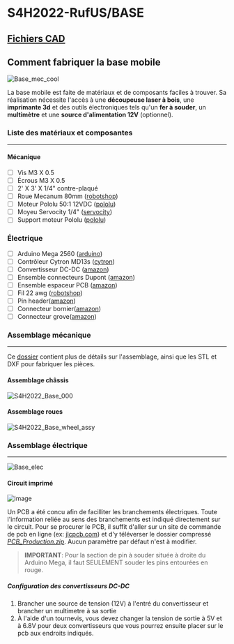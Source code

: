 
# S4H2022-RufUS/BASE
## [Fichiers CAD](https://github.com/Beam-create/S4H2022-RufUS/tree/main/CAD)

## Comment fabriquer la base mobile
![Base_mec_cool](https://user-images.githubusercontent.com/72213923/155202295-f0e4fc5b-6d43-4b49-9942-6be311430c08.jpg)

La base mobile est faite de matériaux et de composants faciles à trouver. Sa réalisation nécessite l'accès à une **découpeuse laser à bois**, une **imprimante 3d** et des outils électroniques tels qu'un **fer à souder**, un **multimètre** et une **source d'alimentation 12V** (optionnel).

### Liste des matériaux et composantes
***
#### Mécanique
- [ ]  Vis M3 X 0.5 
- [ ] Écrous M3 X 0.5 
- [ ] 2' X 3' X 1/4" contre-plaqué
- [ ] Roue Mecanum 80mm ([robotshop](https://www.robotshop.com/ca/en/80mm-mecanum-wheel-kit-4x.html))
- [ ] Moteur Pololu 50:1 12VDC  ([pololu](https://www.pololu.com/product/4753))
- [ ] Moyeu Servocity 1/4"  ([servocity](https://www.servocity.com/0-250-0-770-set-screw-hub/))
- [ ] Support moteur Pololu ([pololu](https://www.pololu.com/product/1084))

### Électrique
- [ ] Arduino Mega 2560 ([arduino](https://store-usa.arduino.cc/products/arduino-mega-2560-rev3))
- [ ] Contrôleur Cytron MD13s ([cytron](https://www.cytron.io/p-13amp-6v-30v-dc-motor-driver))
- [ ] Convertisseur DC-DC ([amazon](https://www.amazon.ca/Yizhet-Module-dalimentation-r%C3%A9glable-LM2596/dp/B08Q2YKJ6Q/ref=sr_1_4_sspa?keywords=variable+buck+converter&qid=1645588038&sprefix=variable+buck%2Caps%2C87&sr=8-4-spons&psc=1&spLa=ZW5jcnlwdGVkUXVhbGlmaWVyPUEyTzZQOVVRQUg1VTJYJmVuY3J5cHRlZElkPUEwMTczNjA2SlRaNlpGSUtMRkxFJmVuY3J5cHRlZEFkSWQ9QTA4NTUxOTYyQVM3Vjk5TzNHM0gyJndpZGdldE5hbWU9c3BfYXRmJmFjdGlvbj1jbGlja1JlZGlyZWN0JmRvTm90TG9nQ2xpY2s9dHJ1ZQ==))
- [ ] Ensemble connecteurs Dupont ([amazon](https://www.amazon.ca/Yangoutool-Dupont-connecteurs-cliquet-JST-XH/dp/B07X9MJ8G2/ref=sr_1_3_sspa?__mk_fr_CA=%C3%85M%C3%85%C5%BD%C3%95%C3%91&crid=22K7F4Z52OQK1&keywords=jst+connector+kit&qid=1645481928&sprefix=jst+connector+kit%2Caps%2C71&sr=8-3-spons&psc=1&spLa=ZW5jcnlwdGVkUXVhbGlmaWVyPUFFVjVON0VMUDJCRUImZW5jcnlwdGVkSWQ9QTA0OTM2NDYzUFdHRDM1M1NMMUROJmVuY3J5cHRlZEFkSWQ9QTAwMjk1ODM5VlFUSjM0OTNUS0Emd2lkZ2V0TmFtZT1zcF9hdGYmYWN0aW9uPWNsaWNrUmVkaXJlY3QmZG9Ob3RMb2dDbGljaz10cnVl))
- [ ] Ensemble espaceur PCB ([amazon](https://www.amazon.ca/Litorange-entretoises-hexagonales-femelle-circuit/dp/B07TP2YYQB/ref=sr_1_1_sspa?__mk_fr_CA=%C3%85M%C3%85%C5%BD%C3%95%C3%91&crid=3PX4RNR4ABLM5&keywords=pcb+spacer&qid=1645482172&sprefix=pcb+spacer%2Caps%2C74&sr=8-1-spons&psc=1&spLa=ZW5jcnlwdGVkUXVhbGlmaWVyPUEyMzhTRTFZSEFKTVYzJmVuY3J5cHRlZElkPUExMDMyMzczUlg1QkE5RUk1STRVJmVuY3J5cHRlZEFkSWQ9QTA3NTI5NDUyWEg1OUNPOEtOWDhXJndpZGdldE5hbWU9c3BfYXRmJmFjdGlvbj1jbGlja1JlZGlyZWN0JmRvTm90TG9nQ2xpY2s9dHJ1ZQ==))
- [ ] Fil 22 awg ([robotshop](https://www.robotshop.com/ca/fr/kit-fils-pvc-noyau-solide-plusivo-22awg-6-couleurs-10-m-chacun.html))
- [ ] Pin header([amazon](https://www.amazon.ca/-/fr/10-Paire-femelle-broches-Connecteur-Arduino/dp/B019WOPOHI/ref=sr_1_10?__mk_fr_CA=ÅMÅŽÕÑ&crid=2QZMUE8YLUWN3&keywords=pin+header&qid=1649268265&sprefix=pin+header%2Caps%2C54&sr=8-10))
- [ ] Connecteur bornier([amazon](https://www.amazon.ca/-/fr/gp/product/B07H5G7GC6/ref=ppx_yo_dt_b_asin_title_o07_s00?ie=UTF8&th=1))
- [ ] Connecteur grove([amazon](https://www.amazon.ca/-/fr/WOWOONE-connecteurs-femelles-Micro-broches/dp/B08RHGT3W3/ref=sr_1_38?__mk_fr_CA=ÅMÅŽÕÑ&crid=2IVHVETWWB96F&keywords=grove+connectors+4&qid=1649268329&sprefix=grove+connectors+4%2Caps%2C57&sr=8-38))

### Assemblage mécanique
***
Ce [dossier](https://github.com/Beam-create/S4H2022-RufUS/tree/main/CAD) contient plus de détails sur l'assemblage, ainsi que les STL et DXF pour fabriquer les pièces.
#### Assemblage châssis
![S4H2022_Base_000](https://user-images.githubusercontent.com/72213923/155043265-a48b9cb9-ba62-4f9d-9cca-9c9b88f82a11.JPG)

#### Assemblage roues
![S4H2022_Base_wheel_assy](https://user-images.githubusercontent.com/72213923/155043038-8b1f1ff6-de8e-483d-bc60-c8016de359c1.JPG)

### Assemblage électrique
***
![Base_elec](https://user-images.githubusercontent.com/72213923/155202543-286f9da8-20ac-4cc9-b509-e796d946be58.jpg)

#### Circuit imprimé
![image](https://user-images.githubusercontent.com/54538310/162044831-c107e6bc-2753-42b0-91d1-e67a90bdf6a5.png)


Un PCB a été concu afin de facilliter les branchements électriques. Toute l'information reliée au sens des branchements est indiqué directement sur le circuit. Pour se procurer le PCB, il suffit d'aller sur un site de commande de pcb en ligne (ex: [jlcpcb.com](https://jlcpcb.com/VGB?gclid=CjwKCAjw9LSSBhBsEiwAKtf0n9PKT3Qgz4o0cPbz0CCLisM4oUogkxZFzJCL4dg2W4-eoO5GJ_axChoCpaEQAvD_BwE)) et d'y téléverser le dossier compressé  [*PCB_Production.zip*](https://github.com/Beam-create/S4H2022-RufUS/files/8502373/PCB_Production.zip). Aucun paramètre par défaut n'est à modifier.



> **IMPORTANT**: Pour la section de pin à souder située à droite du Arduino Mega, il faut SEULEMENT souder les pins entourées en rouge.

##### Configuration des convertisseurs DC-DC
1. Brancher une source de tension (12V) à l'entré du convertisseur et brancher un multimetre à sa sortie
2. À l'aide d'un tournevis, vous devez changer la tension de sortie à 5V et à 6.8V pour deux convertisseurs que vous pourrez ensuite placer sur le pcb aux endroits indiqués.
